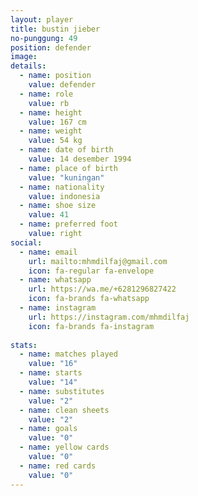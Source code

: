 ```yaml
---
layout: player
title: bustin jieber
no-punggung: 49
position: defender
image:
details:
  - name: position
    value: defender
  - name: role
    value: rb
  - name: height
    value: 167 cm
  - name: weight
    value: 54 kg
  - name: date of birth
    value: 14 desember 1994
  - name: place of birth
    value: "kuningan"
  - name: nationality
    value: indonesia
  - name: shoe size
    value: 41
  - name: preferred foot
    value: right
social:
  - name: email
    url: mailto:mhmdilfaj@gmail.com
    icon: fa-regular fa-envelope
  - name: whatsapp
    url: https://wa.me/+6281296827422
    icon: fa-brands fa-whatsapp
  - name: instagram
    url: https://instagram.com/mhmdilfaj
    icon: fa-brands fa-instagram
    
stats:
  - name: matches played
    value: "16"
  - name: starts
    value: "14"
  - name: substitutes
    value: "2"
  - name: clean sheets
    value: "2"
  - name: goals
    value: "0"
  - name: yellow cards
    value: "0"
  - name: red cards
    value: "0"
---
```

